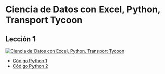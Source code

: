 # Ciencia de Datos con Excel, Python, Transport Tycoon

## Lección 1 

[![Ciencia de Datos con Excel, Python, Transport Tycoon](https://img.youtube.com/vi/2ZG6eFT7M3E/0.jpg)](https://www.youtube.com/watch?v=2ZG6eFT7M3E)

* [Código Python 1](01_1.py)
* [Código Python 2](01_2.py)
